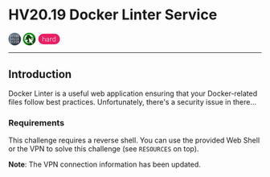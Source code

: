 # HV20.19 Docker Linter Service

<img src="../_resources/02_exploitation.png" style="height:1.8em;vertical-align:middle;">
<img src="../_resources/01_web_security.png" style="height:1.8em;vertical-align:middle;">
<img src="../_resources/hard.png" style="height:1.8em;vertical-align:middle;">  

---

## Introduction

Docker Linter is a useful web application ensuring that your Docker-related files follow best practices. Unfortunately, there's a security issue in there...

### Requirements
This challenge requires a reverse shell. You can use the provided Web Shell or the VPN to solve this challenge (see `RESOURCES` on top).

**Note**: The VPN connection information has been updated.

